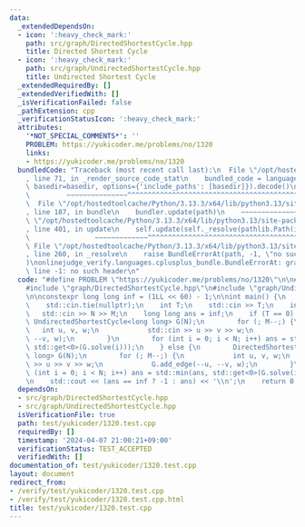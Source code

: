 ```yaml
---
data:
  _extendedDependsOn:
  - icon: ':heavy_check_mark:'
    path: src/graph/DirectedShortestCycle.hpp
    title: Directed Shortest Cycle
  - icon: ':heavy_check_mark:'
    path: src/graph/UndirectedShortestCycle.hpp
    title: Undirected Shortest Cycle
  _extendedRequiredBy: []
  _extendedVerifiedWith: []
  _isVerificationFailed: false
  _pathExtension: cpp
  _verificationStatusIcon: ':heavy_check_mark:'
  attributes:
    '*NOT_SPECIAL_COMMENTS*': ''
    PROBLEM: https://yukicoder.me/problems/no/1320
    links:
    - https://yukicoder.me/problems/no/1320
  bundledCode: "Traceback (most recent call last):\n  File \"/opt/hostedtoolcache/Python/3.13.3/x64/lib/python3.13/site-packages/onlinejudge_verify/documentation/build.py\"\
    , line 71, in _render_source_code_stat\n    bundled_code = language.bundle(stat.path,\
    \ basedir=basedir, options={'include_paths': [basedir]}).decode()\n          \
    \         ~~~~~~~~~~~~~~~^^^^^^^^^^^^^^^^^^^^^^^^^^^^^^^^^^^^^^^^^^^^^^^^^^^^^^^^^^^^^^^^^^\n\
    \  File \"/opt/hostedtoolcache/Python/3.13.3/x64/lib/python3.13/site-packages/onlinejudge_verify/languages/cplusplus.py\"\
    , line 187, in bundle\n    bundler.update(path)\n    ~~~~~~~~~~~~~~^^^^^^\n  File\
    \ \"/opt/hostedtoolcache/Python/3.13.3/x64/lib/python3.13/site-packages/onlinejudge_verify/languages/cplusplus_bundle.py\"\
    , line 401, in update\n    self.update(self._resolve(pathlib.Path(included), included_from=path))\n\
    \                ~~~~~~~~~~~~~^^^^^^^^^^^^^^^^^^^^^^^^^^^^^^^^^^^^^^^^^^^^\n \
    \ File \"/opt/hostedtoolcache/Python/3.13.3/x64/lib/python3.13/site-packages/onlinejudge_verify/languages/cplusplus_bundle.py\"\
    , line 260, in _resolve\n    raise BundleErrorAt(path, -1, \"no such header\"\
    )\nonlinejudge_verify.languages.cplusplus_bundle.BundleErrorAt: graph/DirectedShortestCycle.hpp:\
    \ line -1: no such header\n"
  code: "#define PROBLEM \"https://yukicoder.me/problems/no/1320\"\n\n#include <iostream>\n\
    #include \"graph/DirectedShortestCycle.hpp\"\n#include \"graph/UndirectedShortestCycle.hpp\"\
    \n\nconstexpr long long inf = (1LL << 60) - 1;\n\nint main() {\n    std::ios::sync_with_stdio(false);\n\
    \    std::cin.tie(nullptr);\n    int T;\n    std::cin >> T;\n    int N, M;\n \
    \   std::cin >> N >> M;\n    long long ans = inf;\n    if (T == 0) {\n       \
    \ UndirectedShortestCycle<long long> G(N);\n        for (; M--;) {\n         \
    \   int u, v, w;\n            std::cin >> u >> v >> w;\n            G.add_edge(--u,\
    \ --v, w);\n        }\n        for (int i = 0; i < N; i++) ans = std::min(ans,\
    \ std::get<0>(G.solve(i)));\n    } else {\n        DirectedShortestCycle<long\
    \ long> G(N);\n        for (; M--;) {\n            int u, v, w;\n            std::cin\
    \ >> u >> v >> w;\n            G.add_edge(--u, --v, w);\n        }\n        for\
    \ (int i = 0; i < N; i++) ans = std::min(ans, std::get<0>(G.solve(i)));\n    }\n\
    \n    std::cout << (ans == inf ? -1 : ans) << '\\n';\n    return 0;\n}"
  dependsOn:
  - src/graph/DirectedShortestCycle.hpp
  - src/graph/UndirectedShortestCycle.hpp
  isVerificationFile: true
  path: test/yukicoder/1320.test.cpp
  requiredBy: []
  timestamp: '2024-04-07 21:00:21+09:00'
  verificationStatus: TEST_ACCEPTED
  verifiedWith: []
documentation_of: test/yukicoder/1320.test.cpp
layout: document
redirect_from:
- /verify/test/yukicoder/1320.test.cpp
- /verify/test/yukicoder/1320.test.cpp.html
title: test/yukicoder/1320.test.cpp
---
```

